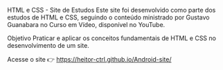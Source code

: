 HTML e CSS - Site de Estudos
Este site foi desenvolvido como parte dos estudos de HTML e CSS, seguindo o conteúdo ministrado por Gustavo Guanabara no Curso em Vídeo, disponível no YouTube.

Objetivo
Praticar e aplicar os conceitos fundamentais de HTML e CSS no desenvolvimento de um site.

Acesse o site
👉 https://heitor-ctrl.github.io/Android-site/
